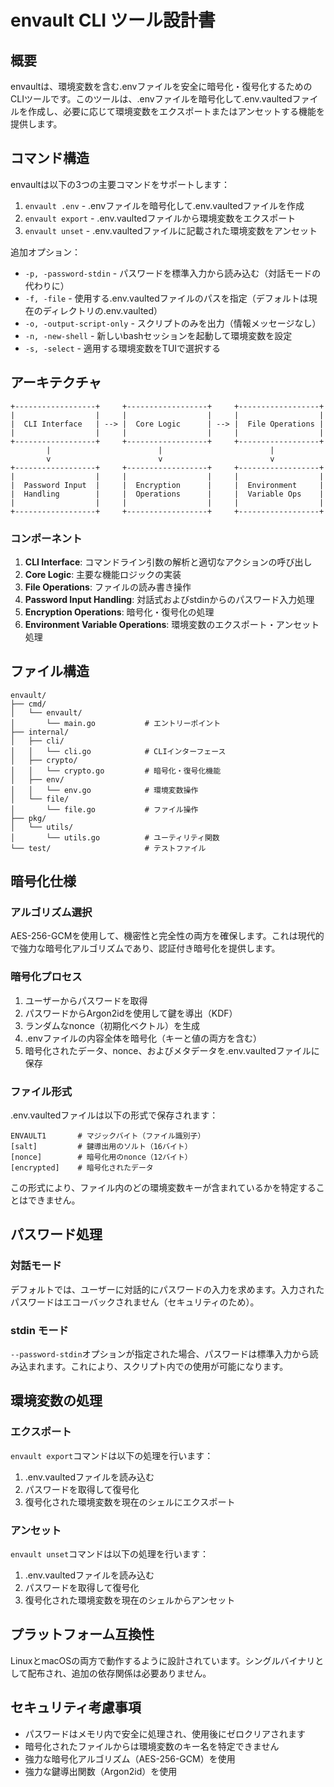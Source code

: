 # envault CLI ツール設計書

## 概要

envaultは、環境変数を含む.envファイルを安全に暗号化・復号化するためのCLIツールです。このツールは、.envファイルを暗号化して.env.vaultedファイルを作成し、必要に応じて環境変数をエクスポートまたはアンセットする機能を提供します。

## コマンド構造

envaultは以下の3つの主要コマンドをサポートします：

1. `envault .env` - .envファイルを暗号化して.env.vaultedファイルを作成
2. `envault export` - .env.vaultedファイルから環境変数をエクスポート
3. `envault unset` - .env.vaultedファイルに記載された環境変数をアンセット

追加オプション：
- `-p, -password-stdin` - パスワードを標準入力から読み込む（対話モードの代わりに）
- `-f, -file` - 使用する.env.vaultedファイルのパスを指定（デフォルトは現在のディレクトリの.env.vaulted）
- `-o, -output-script-only` - スクリプトのみを出力（情報メッセージなし）
- `-n, -new-shell` - 新しいbashセッションを起動して環境変数を設定
- `-s, -select` - 適用する環境変数をTUIで選択する

## アーキテクチャ

```
+------------------+     +------------------+     +------------------+
|                  |     |                  |     |                  |
|  CLI Interface   | --> |  Core Logic      | --> |  File Operations |
|                  |     |                  |     |                  |
+------------------+     +------------------+     +------------------+
        |                        |                        |
        v                        v                        v
+------------------+     +------------------+     +------------------+
|                  |     |                  |     |                  |
|  Password Input  |     |  Encryption      |     |  Environment     |
|  Handling        |     |  Operations      |     |  Variable Ops    |
|                  |     |                  |     |                  |
+------------------+     +------------------+     +------------------+
```

### コンポーネント

1. **CLI Interface**: コマンドライン引数の解析と適切なアクションの呼び出し
2. **Core Logic**: 主要な機能ロジックの実装
3. **File Operations**: ファイルの読み書き操作
4. **Password Input Handling**: 対話式およびstdinからのパスワード入力処理
5. **Encryption Operations**: 暗号化・復号化の処理
6. **Environment Variable Operations**: 環境変数のエクスポート・アンセット処理

## ファイル構造

```
envault/
├── cmd/
│   └── envault/
│       └── main.go           # エントリーポイント
├── internal/
│   ├── cli/
│   │   └── cli.go            # CLIインターフェース
│   ├── crypto/
│   │   └── crypto.go         # 暗号化・復号化機能
│   ├── env/
│   │   └── env.go            # 環境変数操作
│   └── file/
│       └── file.go           # ファイル操作
├── pkg/
│   └── utils/
│       └── utils.go          # ユーティリティ関数
└── test/                     # テストファイル
```

## 暗号化仕様

### アルゴリズム選択

AES-256-GCMを使用して、機密性と完全性の両方を確保します。これは現代的で強力な暗号化アルゴリズムであり、認証付き暗号化を提供します。

### 暗号化プロセス

1. ユーザーからパスワードを取得
2. パスワードからArgon2idを使用して鍵を導出（KDF）
3. ランダムなnonce（初期化ベクトル）を生成
4. .envファイルの内容全体を暗号化（キーと値の両方を含む）
5. 暗号化されたデータ、nonce、およびメタデータを.env.vaultedファイルに保存

### ファイル形式

.env.vaultedファイルは以下の形式で保存されます：

```
ENVAULT1       # マジックバイト（ファイル識別子）
[salt]         # 鍵導出用のソルト（16バイト）
[nonce]        # 暗号化用のnonce（12バイト）
[encrypted]    # 暗号化されたデータ
```

この形式により、ファイル内のどの環境変数キーが含まれているかを特定することはできません。

## パスワード処理

### 対話モード

デフォルトでは、ユーザーに対話的にパスワードの入力を求めます。入力されたパスワードはエコーバックされません（セキュリティのため）。

### stdin モード

`--password-stdin`オプションが指定された場合、パスワードは標準入力から読み込まれます。これにより、スクリプト内での使用が可能になります。

## 環境変数の処理

### エクスポート

`envault export`コマンドは以下の処理を行います：

1. .env.vaultedファイルを読み込む
2. パスワードを取得して復号化
3. 復号化された環境変数を現在のシェルにエクスポート

### アンセット

`envault unset`コマンドは以下の処理を行います：

1. .env.vaultedファイルを読み込む
2. パスワードを取得して復号化
3. 復号化された環境変数を現在のシェルからアンセット

## プラットフォーム互換性

LinuxとmacOSの両方で動作するように設計されています。シングルバイナリとして配布され、追加の依存関係は必要ありません。

## セキュリティ考慮事項

- パスワードはメモリ内で安全に処理され、使用後にゼロクリアされます
- 暗号化されたファイルからは環境変数のキー名を特定できません
- 強力な暗号化アルゴリズム（AES-256-GCM）を使用
- 強力な鍵導出関数（Argon2id）を使用
